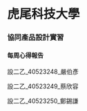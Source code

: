 # **虎尾科技大學**

### 協同產品設計實習

#### 每周心得報告

設二乙\_40523248\_嚴伯彥

設二乙\_40523249\_蔡欣容

設二乙\_40523250\_鄭錫謙

